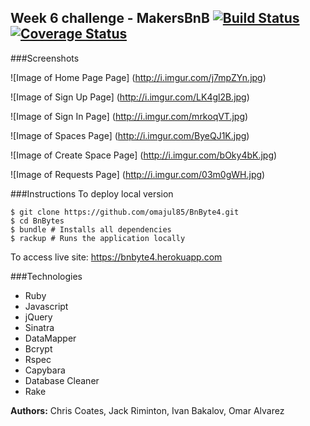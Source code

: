 Week 6 challenge - MakersBnB [![Build Status](https://travis-ci.org/omajul85/BnByte4.svg?branch=master)](https://travis-ci.org/omajul85/BnByte4) [![Coverage Status](https://coveralls.io/repos/github/omajul85/BnByte4/badge.svg?branch=master)](https://coveralls.io/github/omajul85/BnByte4?branch=master)
----------------------------

###Screenshots

![Image of Home Page Page]
(http://i.imgur.com/j7mpZYn.jpg)

![Image of Sign Up Page]
(http://i.imgur.com/LK4gl2B.jpg)

![Image of Sign In Page]
(http://i.imgur.com/mrkoqVT.jpg)

![Image of Spaces Page]
(http://i.imgur.com/ByeQJ1K.jpg)

![Image of Create Space Page]
(http://i.imgur.com/bOky4bK.jpg)

![Image of Requests Page]
(http://i.imgur.com/03m0gWH.jpg)

###Instructions
To deploy local version
```
$ git clone https://github.com/omajul85/BnByte4.git
$ cd BnBytes
$ bundle # Installs all dependencies
$ rackup # Runs the application locally
```

To access live site: https://bnbyte4.herokuapp.com

###Technologies
- Ruby
- Javascript
- jQuery
- Sinatra
- DataMapper
- Bcrypt
- Rspec
- Capybara
- Database Cleaner
- Rake

**Authors:** Chris Coates, Jack Riminton, Ivan Bakalov, Omar Alvarez